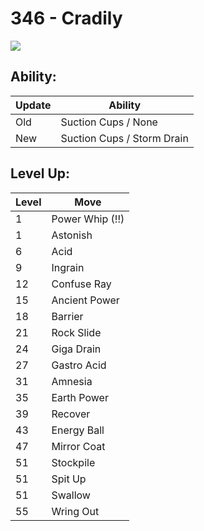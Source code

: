 # 346 - Cradily
![][346]

## Ability:

Update | Ability
---    | ---
Old    | Suction Cups / None
New    | Suction Cups / Storm Drain

## Level Up:

Level | Move
---   | ---
  1   | Power Whip (!!)
  1   | Astonish
  6   | Acid
  9   | Ingrain
 12   | Confuse Ray
 15   | Ancient Power
 18   | Barrier
 21   | Rock Slide
 24   | Giga Drain
 27   | Gastro Acid
 31   | Amnesia
 35   | Earth Power
 39   | Recover
 43   | Energy Ball
 47   | Mirror Coat
 51   | Stockpile
 51   | Spit Up
 51   | Swallow
 55   | Wring Out



[346]: /img/pokemon/346.png
